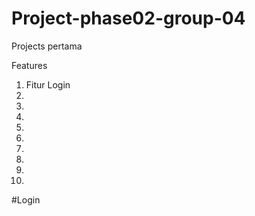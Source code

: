 # Project-phase02-group-04
Projects pertama

Features 
1. Fitur Login
2.
3.
4.
5.
6.
7.
8.
9.
10.

#Login
